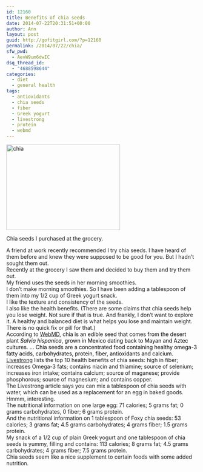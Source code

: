 ```yaml
---
id: 12160
title: Benefits of chia seeds
date: 2014-07-22T20:31:51+00:00
author: Ann
layout: post
guid: http://gofitgirl.com/?p=12160
permalink: /2014/07/22/chia/
sfw_pwd:
  - AevW9um6dwIC
dsq_thread_id:
  - "4688598644"
categories:
  - diet
  - general health
tags:
  - antioxidants
  - chia seeds
  - fiber
  - Greek yogurt
  - livestrong
  - protein
  - webmd
---
```

<div id="attachment_12176" style="width: 310px" class="wp-caption alignleft">
  <a href="http://gofitgirl.com/?attachment_id=12176" rel="attachment wp-att-12176"><img class="size-medium wp-image-12176" src="http://gofitgirl.com/wp-content/uploads/2014/07/photo-203-300x225.jpg" alt="chia" width="300" height="225" /></a>
  
  <p class="wp-caption-text">
    Chia seeds I purchased at the grocery.
  </p>
</div>

  
A friend at work recently recommended I try chia seeds. I have heard of them before and knew they were supposed to be good for you. But I hadn&#8217;t sought them out.  
Recently at the grocery I saw them and decided to buy them and try them out.  
My friend uses the seeds in her morning smoothies.  
I don&#8217;t make morning smoothies. So I have been adding a tablespoon of them into my 1/2 cup of Greek yogurt snack.  
I like the texture and consistency of the seeds.  
I also like the health benefits. (There are some claims that chia seeds help you lose weight. Not sure if that is true. And frankly, I don&#8217;t want to explore it. A healthy and balanced diet is what helps you lose and maintain weight. There is no quick fix or pill for that.)  
According to [WebMD](http://www.webmd.com/diet/features/truth-about-chia), c<span style="color: #000000;">hia is an edible seed that comes from the desert plant </span><i style="color: #000000;">Salvia hispanica</i><span style="color: #000000;">, grown in Mexico dating back to Mayan and Aztec cultures. &#8230; Chia seeds are a concentrated food containing healthy omega-3 fatty acids, carbohydrates, protein, fiber, antioxidants and calcium.</span>  
[Livestrong](http://www.livestrong.com/article/444471-top-ten-health-benefits-of-chia-seeds/) lists the top 10 health benefits of chia seeds: high in fiber; increases Omega-3 fats; contains niacin and thiamine; source of selenium; increases iron intake; contains calcium; source of maganese; provide phosphorous; source of magnesium; and contains copper.  
The Livestrong article says you can mix a tablespoon of chia seeds with water, which can be used as a replacement for an egg in baked goods. Hmmm, interesting.  
The nutritional information on one large egg: 71 calories; 5 grams fat; 0 grams carbohydrates, 0 fiber; 6 grams protein.  
And the nutritional information on 1 tablespoon of Foxy chia seeds: 53 calories; 3 grams fat; 4.5 grams carbohydrates; 4 grams fiber; 1.5 grams protein.  
My snack of a 1/2 cup of plain Greek yogurt and one tablespoon of chia seeds is yummy, filling and contains: 113 calories; 8 grams fat; 4.5 grams carbohydrates; 4 grams fiber; 7.5 grams protein.  
Chia seeds seem like a nice supplement to certain foods with some added nutrition.